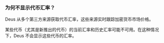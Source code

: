 ### 为何不显示代币汇率？

Deus 从多个第三方来源获取代币汇率，这些来源实时跟踪加密货币市场价格。

某些代币（尤其是新推出的代币）的当前汇率和历史汇率可能不可用。在这种情况下，Deus 不会显示这些代币的汇率。